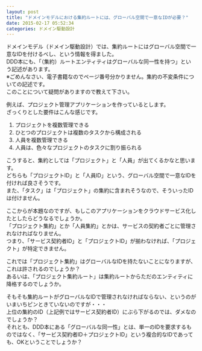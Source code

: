 ```yaml
---
layout: post
title: "ドメインモデルにおける集約ルートには、グローバル空間で一意なIDが必要？"
date: 2015-02-17 05:52:34
categories: ドメイン駆動設計
---
```

<p>ドメインモデル（ドメイン駆動設計）では、集約ルートにはグローバル空間で一意なIDを付けるべし、という情報を得ました。<br>
DDD本にも、「（集約）ルートエンティティはグローバルな同一性を持つ」という記述があります。<br>
※ごめんなさい、電子書籍なのでページ番号分かりません。集約の不変条件についての記述です。<br>
このことについて疑問がありますので教えて下さい。</p>

<p>例えば、プロジェクト管理アプリケーションを作っているとします。<br>
ざっくりとした要件はこんな感じです。</p>

<ol>
<li>プロジェクトを複数管理できる</li>
<li>ひとつのプロジェクトは複数のタスクから構成される</li>
<li>人員を複数管理できる</li>
<li>人員は、色々なプロジェクトのタスクに割り振られる</li>
</ol>

<p>こうすると、集約としては「プロジェクト」と「人員」が出てくるかなと思います。<br>
どちらも「プロジェクトID」と「人員ID」という、グローバル空間で一意なIDを付ければ良さそうです。<br>
また、「タスク」は「プロジェクト」の集約に含まれそうなので、そういったIDは付けません。</p>

<p>ここからが本題なのですが、もしこのアプリケーションをクラウドサービス化したとしたらどうなるでしょうか。<br>
「プロジェクト集約」とか「人員集約」とかは、サービスの契約者ごとに管理されなければなりません。<br>
つまり、「サービス契約者ID」と「プロジェクトID」が揃わなければ、「プロジェクト」が特定できません。</p>

<p>これでは「プロジェクト集約」はグローバルなIDを持たないことになりますが、これは許されるのでしょうか？<br>
あるいは、「プロジェクト集約ルート」は集約ルートからただのエンティティに降格するのでしょうか。</p>

<p>そもそも集約ルートがグローバルなIDで管理されなければならない、というのがいまいちピンときていないのですが・・・<br>
上位の集約のID（上記例ではサービス契約者ID）にぶら下がるのでは、ダメなのでしょうか？<br>
それとも、DDD本にある「グローバルな同一性」とは、単一のIDを要求するものではなく、「サービス契約者ID＋プロジェクトID」という複合的なIDであっても、OKということでしょうか？</p>

